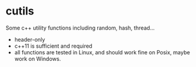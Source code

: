 # cutils

Some c++ utility functions including random, hash, thread...

- header-only
- c++11 is sufficient and required
- all functions are tested in Linux, and should work fine on Posix, maybe work on Windows.
